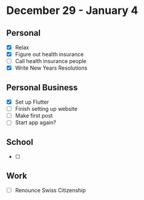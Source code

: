 # December 29 - January 4
## Personal
- [x] Relax 
- [x] Figure out health insurance 
- [ ] Call health insurance people
- [x] Write New Years Resolutions

## Personal Business 
- [x] Set up Flutter
- [ ] Finish setting up website 
- [ ] Make first post
- [ ] Start app again?

## School
- [ ] 

## Work
- [ ] Renounce Swiss Citizenship

